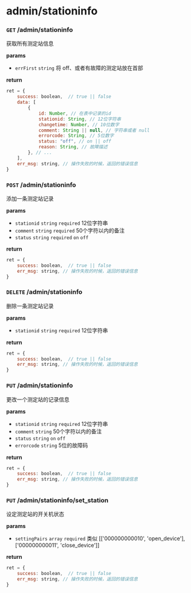 # admin/stationinfo

### `GET` /admin/stationinfo

获取所有测定站信息

__params__

- `errFirst` `string` 将 off、或者有故障的测定站放在首部

__return__

```js
ret = {
    success: boolean,  // true || false
    data: [
        {
            id: Number, // 在表中记录的id
            stationid: String, // 12位字符串
            changetime: Number, // 10位数字
            comment: String || null, // 字符串或者 null
            errorcode: String, // 5位数字 
            status: "off", // on || off
            reason: String, // 故障描述
        }, // ...
    ],
    err_msg: string, // 操作失败的时候，返回的错误信息
}
```

### `POST` /admin/stationinfo

添加一条测定站记录

__params__

- `stationid` `string` `required` 12位字符串
- `comment` `string` `required` 50个字符以内的备注
- `status` `string` `required` `on` `off`

__return__

```js
ret = {
    success: boolean,  // true || false
    err_msg: string, // 操作失败的时候，返回的错误信息
}
```

### `DELETE` /admin/stationinfo

删除一条测定站记录

__params__

- `stationid` `string` `required` 12位字符串

__return__

```js
ret = {
    success: boolean,  // true || false
    err_msg: string, // 操作失败的时候，返回的错误信息
}
```

### `PUT` /admin/stationinfo

更改一个测定站的记录信息

__params__

- `stationid` `string` `required` 12位字符串
- `comment` `string`  50个字符以内的备注
- `status` `string` `on` `off`
- `errorcode` `string` 5位的故障码 

__return__

```js
ret = {
    success: boolean,  // true || false
    err_msg: string, // 操作失败的时候，返回的错误信息
}
```


### `PUT` /admin/stationinfo/set_station
设定测定站的开关机状态

__params__

- `settingPairs` `array` `required` 类似 [['000000000010', 'open_device'], ['000000000011', 'close_device']]

__return__

```js
ret = {
    success: boolean,  // true || false
    err_msg: string, // 操作失败的时候，返回的错误信息
}
```
